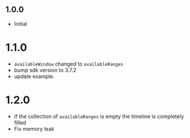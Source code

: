 ## 1.0.0

* Initial

# 1.1.0

* `availableWindow` changed to `availableRanges`
* bump sdk version to 3.7.2
* update example.

# 1.2.0

* if the collection of `availableRanges` is empty the timeline is completely filled
* Fix memory leak